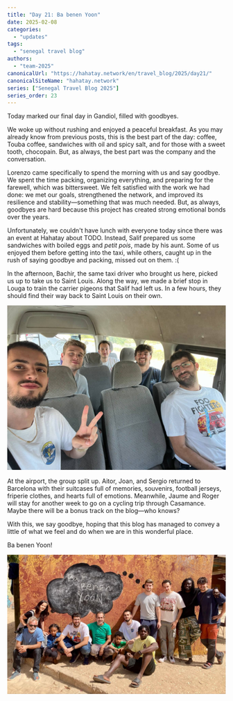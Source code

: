 ```yaml
---
title: "Day 21: Ba benen Yoon"  
date: 2025-02-08  
categories:  
  - "updates"  
tags:  
  - "senegal travel blog"  
authors:  
  - "team-2025"  
canonicalUrl: "https://hahatay.network/en/travel_blog/2025/day21/"
canonicalSiteName: "hahatay.network"
series: ["Senegal Travel Blog 2025"]
series_order: 23
---
```


Today marked our final day in Gandiol, filled with goodbyes.

We woke up without rushing and enjoyed a peaceful breakfast. As you may already know from previous posts, this is the best part of the day: coffee, Touba coffee, sandwiches with oil and spicy salt, and for those with a sweet tooth, chocopain. But, as always, the best part was the company and the conversation.

Lorenzo came specifically to spend the morning with us and say goodbye. We spent the time packing, organizing everything, and preparing for the farewell, which was bittersweet. We felt satisfied with the work we had done: we met our goals, strengthened the network, and improved its resilience and stability—something that was much needed. But, as always, goodbyes are hard because this project has created strong emotional bonds over the years.

Unfortunately, we couldn't have lunch with everyone today since there was an event at Hahatay about TODO. Instead, Salif prepared us some sandwiches with boiled eggs and *petit pois*, made by his aunt. Some of us enjoyed them before getting into the taxi, while others, caught up in the rush of saying goodbye and packing, missed out on them. :(

In the afternoon, Bachir, the same taxi driver who brought us here, picked us up to take us to Saint Louis. Along the way, we made a brief stop in Louga to train the carrier pigeons that Salif had left us. In a few hours, they should find their way back to Saint Louis on their own.

![The whole team in the taxi](images/taxi_vuelta.jpg "Taxi back to Dakar")

At the airport, the group split up. Aitor, Joan, and Sergio returned to Barcelona with their suitcases full of memories, souvenirs, football jerseys, friperie clothes, and hearts full of emotions. Meanwhile, Jaume and Roger will stay for another week to go on a cycling trip through Casamance. Maybe there will be a bonus track on the blog—who knows?

With this, we say goodbye, hoping that this blog has managed to convey a little of what we feel and do when we are in this wonderful place.

Ba benen Yoon!

![All the Hahatay-AUCOOP team](images/todos_hahatay.jpg "Ba benen Yoon!")